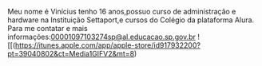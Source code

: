 Meu nome é Vinícius tenho 16 anos,possuo curso de administração e hardware na Instituição Settaport,e cursos do Colégio da plataforma Alura.
Para me contatar e mais informações:00001097103274sp@al.educacao.sp.gov.br
![[(https://itunes.apple.com/app/apple-store/id917932200?pt=39040802&ct=Media1GIFV2&mt=8)
